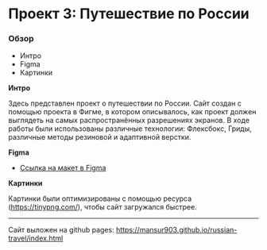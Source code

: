 # Проект 3: Путешествие по России

### Обзор
* Интро
* Figma
* Картинки

**Интро**

Здесь представлен проект о путешествии по России.
Сайт создан с помощью проекта в Фигме, в котором описывалось, как проект должен выглядеть на самых распространённых разрешениях экранов.
В ходе работы были использованы различные технологии: Флексбокс, Гриды, различные методы резиновой и адаптивной верстки.

**Figma**

* [Ссылка на макет в Figma](https://www.figma.com/file/OyRWEjU6wBwRe1hapzQoLx/Sprint-3%3A-Russia-%2F-desktop-%2B-mobile?node-id=28503%3A0)

**Картинки**

Картинки были оптимизированы с помощью ресурса (https://tinypng.com/), чтобы сайт загружался быстрее.

----------------------------------------------------------------------------------------------------------
Сайт выложен на github pages: https://mansur903.github.io/russian-travel/index.html

